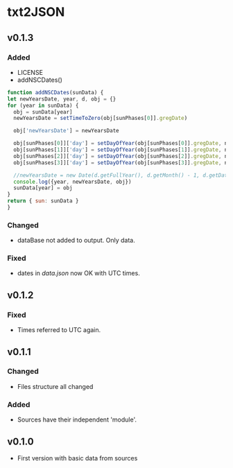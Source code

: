# txt2JSON
## v0.1.3
 ### Added
  - LICENSE
  - addNSCDates()
  ```js
function addNSCDates(sunData) {
  let newYearsDate, year, d, obj = {}
  for (year in sunData) {
    obj = sunData[year]
    newYearsDate = setTimeToZero(obj[sunPhases[0]].gregDate)

    obj['newYearsDate'] = newYearsDate

    obj[sunPhases[0]]['day'] = setDayOfYear(obj[sunPhases[0]].gregDate, newYearsDate)
    obj[sunPhases[1]]['day'] = setDayOfYear(obj[sunPhases[1]].gregDate, newYearsDate)
    obj[sunPhases[2]]['day'] = setDayOfYear(obj[sunPhases[2]].gregDate, newYearsDate)
    obj[sunPhases[3]]['day'] = setDayOfYear(obj[sunPhases[3]].gregDate, newYearsDate)

    //newYearsDate = new Date(d.getFullYear(), d.getMonth() - 1, d.getDate())
    console.log({year, newYearsDate, obj})
    sunData[year] = obj
  }
  return { sun: sunData }
}
  ```
 ### Changed
  - dataBase not added to output. Only data.
 ### Fixed
  - dates in _data.json_ now OK with UTC times.
## v0.1.2
 ### Fixed
  - Times referred to UTC again.
## v0.1.1
 ### Changed
  - Files structure all changed
 ### Added
  - Sources have their independent 'module'.
## v0.1.0
 - First version with basic data from sources